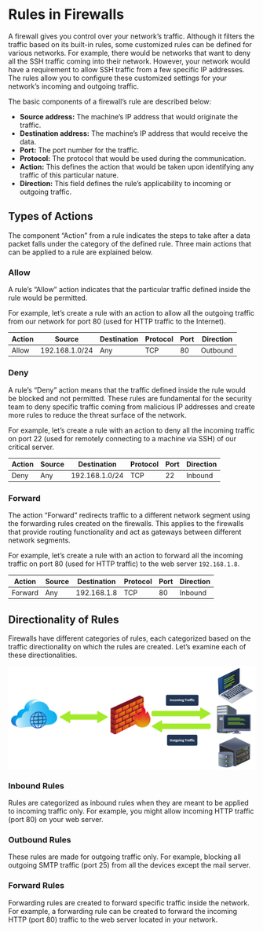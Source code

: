 # Rules in Firewalls

A <span style="color: inherit;">firewall</span> gives you control over your network’s traffic. Although it filters the traffic based on its built-in rules, some customized rules can be defined for various networks. For example, there would be networks that want to deny all the <span style="color: inherit;">SSH</span> traffic coming into their network. However, your network would have a requirement to allow <span style="color: inherit;">SSH</span> traffic from a few specific IP addresses. The rules allow you to configure these customized settings for your network’s incoming and outgoing traffic.

The basic components of a <span style="color: inherit;">firewall</span>’s rule are described below:

- **Source address:** The machine’s IP address that would originate the traffic.
- **Destination address:** The machine’s IP address that would receive the data.
- **Port:** The port number for the traffic.
- **Protocol:** The protocol that would be used during the communication.
- **Action:** This defines the action that would be taken upon identifying any traffic of this particular nature.
- **Direction:** This field defines the rule’s applicability to incoming or outgoing traffic.

## Types of Actions

The component “Action” from a rule indicates the steps to take after a data packet falls under the category of the defined rule. Three main actions that can be applied to a rule are explained below.

### Allow

A rule’s “Allow” action indicates that the particular traffic defined inside the rule would be permitted.

For example, let’s create a rule with an action to allow all the outgoing traffic from our network for port 80 (used for <span style="color: inherit;">HTTP</span> traffic to the Internet).

| Action | Source | Destination | Protocol | Port | Direction |
| --- | --- | --- | --- | --- | --- |
| Allow | 192.168.1.0/24 | Any | <span style="color: inherit;">TCP</span> | 80  | Outbound |

### Deny

A rule’s “Deny” action means that the traffic defined inside the rule would be blocked and not permitted. These rules are fundamental for the security team to deny specific traffic coming from malicious IP addresses and create more rules to reduce the threat surface of the network.

For example, let’s create a rule with an action to deny all the incoming traffic on port 22 (used for remotely connecting to a machine via <span style="color: inherit;">SSH</span>) of our critical server.

| Action | Source | Destination | Protocol | Port | Direction |
| --- | --- | --- | --- | --- | --- |
| Deny | Any | 192.168.1.0/24 | <span style="color: inherit;">TCP</span> | 22  | Inbound |

### Forward

The action “Forward” redirects traffic to a different network segment using the forwarding rules created on the firewalls. This applies to the firewalls that provide routing functionality and act as gateways between different network segments.

For example, let’s create a rule with an action to forward all the incoming traffic on port 80 (used for <span style="color: inherit;">HTTP</span> traffic) to the web server `192.168.1.8`.

| Action | Source | Destination | Protocol | Port | Direction |
| --- | --- | --- | --- | --- | --- |
| Forward | Any | 192.168.1.8 | <span style="color: inherit;">TCP</span> | 80  | Inbound |

## Directionality of Rules

Firewalls have different categories of rules, each categorized based on the traffic directionality on which the rules are created. Let’s examine each of these directionalities.

<img src="../../../../_resources/6645aa8c024f7893371eb7ac-1725970.svg" style="display:block; margin: 0 auto;"/>

### Inbound Rules

Rules are categorized as inbound rules when they are meant to be applied to incoming traffic only. For example, you might allow incoming <span style="color: inherit;">HTTP</span> traffic (port 80) on your web server.

### Outbound Rules

These rules are made for outgoing traffic only. For example, blocking all outgoing <span style="color: inherit;">SMTP</span> traffic (port 25) from all the devices except the mail server.

### Forward Rules

Forwarding rules are created to forward specific traffic inside the network. For example, a forwarding rule can be created to forward the incoming <span style="color: inherit;">HTTP</span> (port 80) traffic to the web server located in your network.